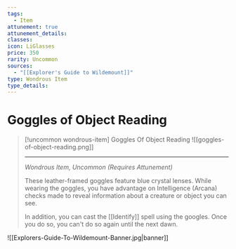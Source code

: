 ```yaml
---
tags:
  - Item
attunement: true
attunement_details: 
classes: 
icon: LiGlasses
price: 350
rarity: Uncommon
sources:
  - "[[Explorer's Guide to Wildemount]]"
type: Wondrous Item
type_details: 
---
```


# Goggles of Object Reading

>[!uncommon wondrous-item] Goggles Of Object Reading
>![[goggles-of-object-reading.png]]
>
>---
>
>*Wondrous Item, Uncommon (Requires Attunement)*
>
>These leather-framed goggles feature blue crystal lenses. While wearing the goggles, you have advantage on Intelligence (Arcana) checks made to reveal information about a creature or object you can see.
>
>In addition, you can cast the [[Identify]] spell using the googles. Once you do so, you can't do so again until the next dawn.

![[Explorers-Guide-To-Wildemount-Banner.jpg|banner]]
